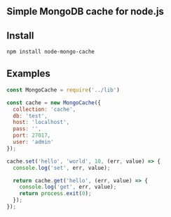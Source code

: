 ## Simple MongoDB cache for node.js

## Install
```bash
npm install node-mongo-cache
```

## Examples
```javascript
const MongoCache = require('../lib')

const cache = new MongoCache({
  collection: 'cache',
  db: 'test',
  host: 'localhost',
  pass: '',
  port: 27017,
  user: 'admin'
});

cache.set('hello', 'world', 10, (err, value) => {
  console.log('set', err, value);

  return cache.get('hello', (err, value) => {
    console.log('get', err, value);
    return process.exit(0);
  });
});
```
